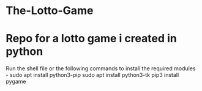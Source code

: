 # The-Lotto-Game
# Repo for a lotto game i created in python

Run the shell file or the following commands to install the required modules -
sudo apt install python3-pip
sudo apt install python3-tk
pip3 install pygame


